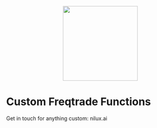 <p align="center">
    <img width="200" src="https://github.com/just-nilux/freqtrade_custom_ml/blob/main/nlx-white.png?raw=true">
</p>

<h1>Custom Freqtrade Functions</h1>
<p>Get in touch for anything custom: nilux.ai</p>
